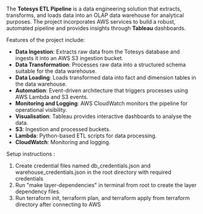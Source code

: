 The **Totesys ETL Pipeline** is a data engineering solution that extracts, transforms, and loads data into an OLAP data warehouse for analytical purposes. The project incorporates AWS services to build a robust, automated pipeline and provides insights through **Tableau** dashboards.

Features of the project include:
- **Data Ingestion**: Extracts raw data from the Totesys database and ingests it into an AWS S3 ingestion bucket.
- **Data Transformation**: Processes raw data into a structured schema suitable for the data warehouse.
- **Data Loading**: Loads transformed data into fact and dimension tables in the data warehouse.
- **Automation**: Event-driven architecture that triggers processes using AWS Lambda and S3 events.
- **Monitoring and Logging**: AWS CloudWatch monitors the pipeline for operational visibility.
- **Visualisation**: Tableau provides interactive dashboards to analyse the data.
- **S3**: Ingestion and processed buckets.
- **Lambda**: Python-based ETL scripts for data processing.
- **CloudWatch**: Monitoring and logging.

Setup instructions :
1. Create credential files named db_credentials.json and warehouse_credentials.json in the root directory with required credentials
2. Run "make layer-dependencies" in terminal from root to create the layer dependency files.
3. Run terraform init, terraform plan, and terraform apply from terraform directory after connecting to AWS





